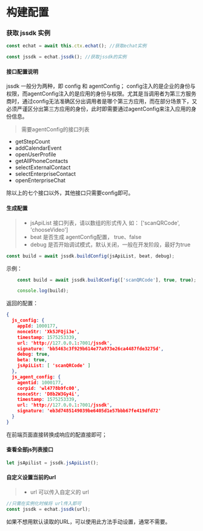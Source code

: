 # 构建配置

### 获取 jssdk 实例
```js
const echat = await this.ctx.echat(); //获取echat实例

const jssdk = echat.jssdk(); //获取jssdk的实例
```

#### 接口配置说明

jssdk 一般分为两种，即 config 和 agentConfig； 
config注入的是企业的身份与权限，而agentConfig注入的是应用的身份与权限。尤其是当调用者为第三方服务商时，通过config无法准确区分出调用者是哪个第三方应用，而在部分场景下，又必须严谨区分出第三方应用的身份，此时即需要通过agentConfig来注入应用的身份信息。

> 需要agentConfig的接口列表
- getStepCount
- addCalendarEvent
- openUserProfile
- getAllPhoneContacts
- selectExternalContact
- selectEnterpriseContact
- openEnterpriseChat

除以上的七个接口以外，其他接口只需要config即可。

#### 生成配置

> - jsApiList    接口列表，请以数组的形式传入 如： ['scanQRCode', 'chooseVideo']
> - beat 是否生成 agentConfig配置， true、false
> - debug 是否开始调试模式，默认关闭，一般在开发阶段，最好为true
```js
const build = await jssdk.buildConfig(jsApiList, beat, debug);
```

示例：

```js
    const build = await jssdk.buildConfig(['scanQRCode'], true, true);

    console.log(build);
```

返回的配置：

```json
{
  js_config: {
    appId: 1000177,
    nonceStr: 'Xk5JFQji3e',
    timestamp: 1575253339,
    url: 'http://127.0.0.1:7001/jssdk',
    signature: 'bb5463c3f929b614e77a973e26ca4487fde3275d',
    debug: true,
    beta: true,
    jsApiList: [ 'scanQRCode' ]
  },
  js_agent_config: {
    agentid: 1000177,
    corpid: 'wl4778b9fc00',
    nonceStr: 'D8b2W3Gy4i',
    timestamp: 1575253339,
    url: 'http://127.0.0.1:7001/jssdk',
    signature: 'eb3d7485149039be6405d1e57bbb67fe419dfd72'
  }
}
```

在前端页面直接转换成响应的配直接即可；

#### 查看全部js列表接口

```js
let jsApilist = jssdk.jsApiList();
```

#### 自定义设置当前的url

> - url 可以传入自定义的 url
```js
//只需在实例化时候将 url传入即可
const jssdk = echat.jssdk(url);
```
如果不想用默认读取的URL，可以使用此方法手动设置，通常不需要。
